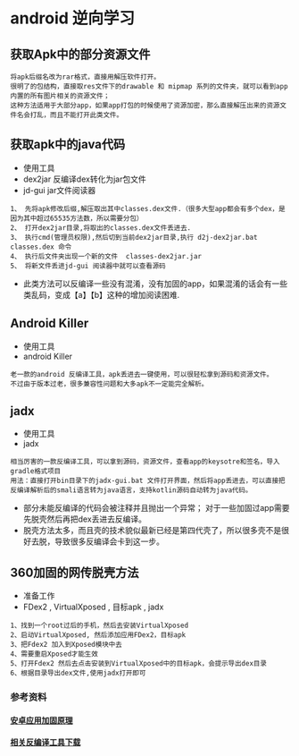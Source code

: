 # android 逆向学习


## 获取Apk中的部分资源文件
```
将apk后缀名改为rar格式，直接用解压软件打开。
很明了的包结构，直接取res文件下的drawable 和 mipmap 系列的文件夹，就可以看到app内置的所有图片相关的资源文件；
这种方法适用于大部分app，如果app打包的时候使用了资源加密，那么直接解压出来的资源文件名会打乱，而且不能打开此类文件。
```

## 获取apk中的java代码

* 使用工具
* dex2jar 反编译dex转化为jar包文件
* jd-gui  jar文件阅读器

```
1、 先将apk修改后缀,解压取出其中classes.dex文件.（很多大型app都会有多个dex，是因为其中超过65535方法数，所以需要分包）
2、 打开dex2jar目录,将取出的classes.dex文件丢进去.
3、 执行cmd(管理员权限),然后切到当前dex2jar目录,执行 d2j-dex2jar.bat classes.dex 命令
4、 执行后文件夹出现一个新的文件  classes-dex2jar.jar
5、 将新文件丢进jd-gui 阅读器中就可以查看源码
```
*  此类方法可以反编译一些没有混淆，没有加固的app，如果混淆的话会有一些类乱码，变成【a】【b】这种的增加阅读困难.


## Android Killer

* 使用工具
* android Killer  

```
老一款的android 反编译工具，apk丢进去一键使用，可以很轻松拿到源码和资源文件。
不过由于版本过老，很多兼容性问题和大多apk不一定能完全解析。
```

## jadx

* 使用工具
* jadx

```
相当厉害的一款反编译工具，可以拿到源码，资源文件，查看app的keysotre和签名，导入gradle格式项目
用法：直接打开bin目录下的jadx-gui.bat 文件打开界面，然后将app丢进去，可以直接把反编译解析后的smali语言转为java语言，支持kotlin源码自动转为java代码。
```
* 部分未能反编译的代码会被注释并且抛出一个异常； 对于一些加固过app需要先脱壳然后再把dex丢进去反编译。
* 脱壳方法太多，而且壳的技术貌似最新已经是第四代壳了，所以很多壳不是很好去脱，导致很多反编译会卡到这一步。


## 360加固的网传脱壳方法

* 准备工作
* FDex2 , VirtualXposed , 目标apk ,  jadx

```
1、找到一个root过后的手机，然后去安装VirtualXposed
2、启动VirtualXposed, 然后添加应用FDex2，目标apk
3、把Fdex2 加入到Xposed模块中去
4、需要重启Xposed才能生效
5、打开Fdex2 然后去点击安装到VirtualXposed中的目标apk，会提示导出dex目录
6、根据目录导出dex文件,使用jadx打开即可
```


### 参考资料

#### [安卓应用加固原理](https://www.jianshu.com/p/4ff48b761ff6)
#### [相关反编译工具下载](https://down.52pojie.cn/Tools/Android_Tools/)
